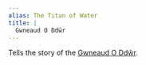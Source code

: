 ```yaml
---
alias: The Titan of Water
title: |
  Gwneaud O Ddŵr
---
```


Tells the story of the [Gwneaud O Ddŵr](/Deities/Elemental%20Primordials/Gwneaud%20O%20Dd%C5%B5r.md).
